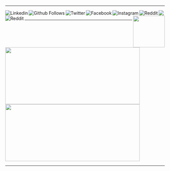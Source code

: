 <hr>

<a href="https://github.com/caiiqef">
  <img align="left" alt="Linkedin" src="https://img.shields.io/badge/-LinkedIn-%230077B5?style=for-the-badge&amp;logo=linkedin&amp;logoColor=white" />
</a>

<a href="https://www.linkedin.com/in/caique-fernandes/" rel="nofollow">
  <img src="https://camo.githubusercontent.com/c00f87aeebbec37f3ee0857cc4c20b21fefde8a96caf4744383ebfe44a47fe3f/68747470733a2f2f696d672e736869656c64732e696f2f62616467652f2d4c696e6b6564496e2d2532333030373742353f7374796c653d666f722d7468652d6261646765266c6f676f3d6c696e6b6564696e266c6f676f436f6c6f723d7768697465" data-canonical-src="https://img.shields.io/badge/-LinkedIn-%230077B5?style=for-the-badge&amp;logo=linkedin&amp;logoColor=white" />
</a>

<a href="https://github.com/caiiqef">
  <img align="left" alt="Github Follows" src="https://img.shields.io/badge/Github-ffffff?style=for-the-badge&logo=github&logoColor=24292e" />
</a>

<a href="https://twitter.com/caiiqef">
  <img align="left" alt="Twitter" src="https://img.shields.io/badge/Twitter-1DA1F2?style=for-the-badge&logo=twitter&logoColor=white" />
</a>

<a href="https://www.facebook.com/caiiqef">
  <img align="left" alt="Facebook" src="https://img.shields.io/badge/Facebook-3b5998?style=for-the-badge&logo=facebook&logoColor=white" />
</a>

<a href="https://instagram.com/caiiqef">
  <img align="left" alt="Instagram" src="https://img.shields.io/badge/Instagram-E1306C?style=for-the-badge&logo=instagram&logoColor=white" />
</a>

<a href="https://www.reddit.com/user/caiiqef/" ref="nofollow">
  <img align="left" alt="Reddit" src="https://img.shields.io/badge/Reddit-FF5700?style=for-the-badge&logo=reddit&logoColor=white" />
</a>

<a href="https://br.op.gg/summoner/userName=Skeptic+God">
  <img align="left" alt="Reddit" src="https://img.shields.io/badge/League_Of_Legends-000000?style=for-the-badge&logo=riot-games&logoColor=d22a36" />
</a>
<img align='right' src='https://i.imgur.com/sv6ffPf.gif' width='100'>
<hr>
<a href="https://github.com/caiiqef">
  <img height="180em" width="425em" src="https://github-readme-stats.vercel.app/api?username=caiiqef&show_icons=true&theme=react" style="max-width:100%;">
  <img height="180em" width="425em" src="https://github-readme-stats-eight-theta.vercel.app/api/top-langs/?username=caiiqef&layout=compact&langs_count=8&border=true&theme=react" style="max-width:100%;">
</a>
<hr>
